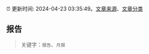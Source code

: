 :alarm_clock: 更新时间: 2024-04-23 03:35:49。[文章来源](/README.md)、[文章分类](/TAGS.md)

## 报告


> 关键字：`报告`、`月报`



